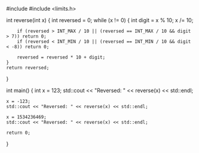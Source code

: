 #include <iostream>
#include <limits.h> 

int reverse(int x)
{
	int reversed = 0;
	while (x != 0)
	{
		int digit = x % 10;
		x /= 10;

		
		if (reversed > INT_MAX / 10 || (reversed == INT_MAX / 10 && digit > 7)) return 0;
		if (reversed < INT_MIN / 10 || (reversed == INT_MIN / 10 && digit < -8)) return 0;

		reversed = reversed * 10 + digit;
	}
	return reversed;
}

int main()
{
	int x = 123;
	std::cout << "Reversed: " << reverse(x) << std::endl;

	x = -123;
	std::cout << "Reversed: " << reverse(x) << std::endl;

	x = 1534236469; 
	std::cout << "Reversed: " << reverse(x) << std::endl;

	return 0;
}
